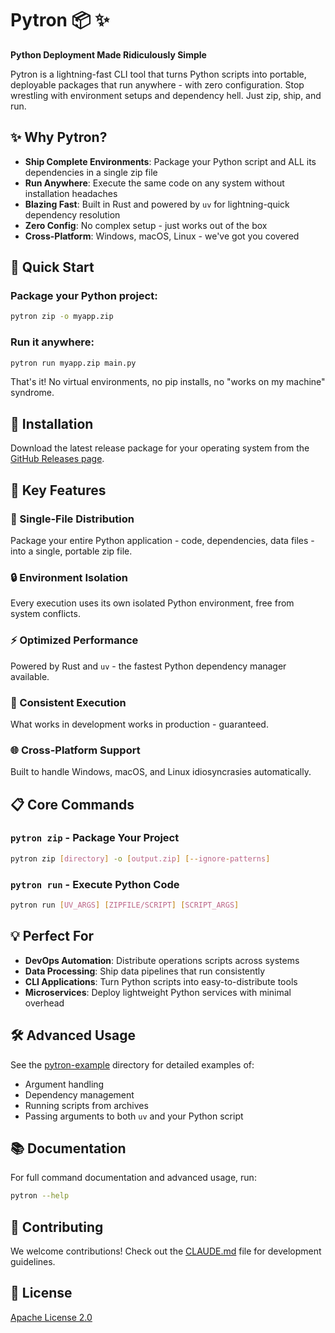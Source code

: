 # Pytron 📦 ✨

**Python Deployment Made Ridiculously Simple**

Pytron is a lightning-fast CLI tool that turns Python scripts into portable, deployable packages that run anywhere - with zero configuration. Stop wrestling with environment setups and dependency hell. Just zip, ship, and run.

## ✨ Why Pytron?

- **Ship Complete Environments**: Package your Python script and ALL its dependencies in a single zip file
- **Run Anywhere**: Execute the same code on any system without installation headaches
- **Blazing Fast**: Built in Rust and powered by `uv` for lightning-quick dependency resolution
- **Zero Config**: No complex setup - just works out of the box
- **Cross-Platform**: Windows, macOS, Linux - we've got you covered

## 🚀 Quick Start

### Package your Python project:
```bash
pytron zip -o myapp.zip
```

### Run it anywhere:
```bash
pytron run myapp.zip main.py
```

That's it! No virtual environments, no pip installs, no "works on my machine" syndrome.

## 🔧 Installation

Download the latest release package for your operating system from the [GitHub Releases page](https://github.com/aubex/automizor-pytron/releases).

## 🧰 Key Features

### 💼 Single-File Distribution
Package your entire Python application - code, dependencies, data files - into a single, portable zip file.

### 🔒 Environment Isolation
Every execution uses its own isolated Python environment, free from system conflicts.

### ⚡ Optimized Performance
Powered by Rust and `uv` - the fastest Python dependency manager available.

### 🔄 Consistent Execution
What works in development works in production - guaranteed.

### 🌐 Cross-Platform Support
Built to handle Windows, macOS, and Linux idiosyncrasies automatically.

## 📋 Core Commands

### `pytron zip` - Package Your Project
```bash
pytron zip [directory] -o [output.zip] [--ignore-patterns]
```

### `pytron run` - Execute Python Code
```bash
pytron run [UV_ARGS] [ZIPFILE/SCRIPT] [SCRIPT_ARGS]
```

## 💡 Perfect For

- **DevOps Automation**: Distribute operations scripts across systems
- **Data Processing**: Ship data pipelines that run consistently
- **CLI Applications**: Turn Python scripts into easy-to-distribute tools
- **Microservices**: Deploy lightweight Python services with minimal overhead

## 🛠️ Advanced Usage

See the [pytron-example](./pytron-example/) directory for detailed examples of:
- Argument handling
- Dependency management
- Running scripts from archives
- Passing arguments to both `uv` and your Python script

## 📚 Documentation

For full command documentation and advanced usage, run:
```bash
pytron --help
```

## 🔗 Contributing

We welcome contributions! Check out the [CLAUDE.md](./CLAUDE.md) file for development guidelines.

## 📄 License

[Apache License 2.0](LICENSE)